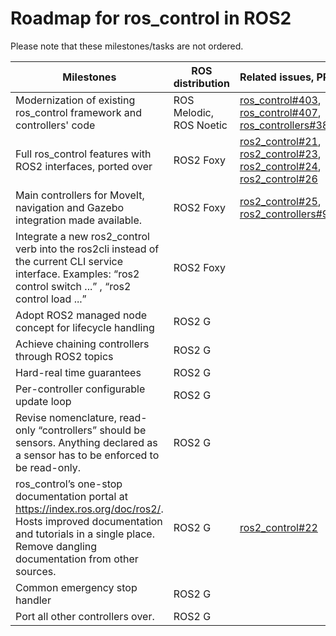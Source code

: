 # Roadmap for ros_control in ROS2

Please note that these milestones/tasks are not ordered.

| Milestones  | ROS distribution | Related issues, PRs |
| ------------- | ------------- | ------------- |
| Modernization of existing ros_control framework and controllers' code  | ROS Melodic, ROS Noetic  | [ros_control#403](https://github.com/ros-controls/ros_control/issues/403), [ros_control#407](https://github.com/ros-controls/ros_control/issues/407), [ros_controllers#380](https://github.com/ros-controls/ros_controllers/pull/380) |
| Full ros_control features with ROS2 interfaces, ported over  | ROS2 Foxy  | [ros2_control#21](https://github.com/ros-controls/ros2_control/issues/21), [ros2_control#23](https://github.com/ros-controls/ros2_control/issues/23), [ros2_control#24](https://github.com/ros-controls/ros2_control/issues/24), [ros2_control#26](https://github.com/ros-controls/ros2_control/issues/26) |
| Main controllers for MoveIt, navigation and Gazebo integration made available. | ROS2 Foxy | [ros2_control#25](https://github.com/ros-controls/ros2_control/issues/25), [ros2_controllers#9](https://github.com/ros-controls/ros2_controllers/issues/9) |
| Integrate a new ros2_control verb into the ros2cli instead of the current CLI service interface. Examples: “ros2 control switch ...” , “ros2 control load ...” | ROS2 Foxy | |
| Adopt ROS2 managed node concept for lifecycle handling | ROS2 G | |
| Achieve chaining controllers through ROS2 topics | ROS2 G | |
| Hard-real time guarantees | ROS2 G | |
| Per-controller configurable update loop | ROS2 G | |
| Revise nomenclature, read-only “controllers” should be sensors. Anything declared as a sensor has to be enforced to be read-only. | ROS2 G | |
| ros_control’s one-stop documentation portal at https://index.ros.org/doc/ros2/. Hosts improved documentation and tutorials in a single place. Remove dangling documentation from other sources. | ROS2 G | [ros2_control#22](https://github.com/ros-controls/ros2_control/issues/22) |
| Common emergency stop handler | ROS2 G | |
| Port all other controllers over. | ROS2 G | |
